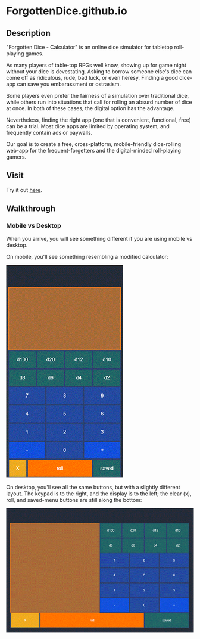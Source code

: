 # ForgottenDice.github.io

## Description
"Forgotten Dice - Calculator" is an online dice simulator for tabletop roll-playing games. 

As many players of table-top RPGs well know, showing up for game night without your dice is devestating. Asking to borrow someone else's dice can come off as ridiculous, rude, bad luck, or even heresy. Finding a good dice-app can save you embarassment or ostrasism. 

Some players even prefer the fairness of a simulation over traditional dice, while others run into situations that call for rolling an absurd number of dice at once. In both of these cases, the digital option has the advantage.

Nevertheless, finding the right app (one that is convenient, functional, free) can be a trial. Most dice apps are limited by operating system, and frequently contain ads or paywalls.

Our goal is to create a free, cross-platform, mobile-friendly dice-rolling web-app for the frequent-forgetters and the digital-minded roll-playing gamers.

## Visit
Try it out [here](ForgottenDice.github.io "Forgotten Dice - Calulator").

## Walkthrough
### Mobile vs Desktop
When you arrive, you will see something different if you are using mobile vs desktop.

On mobile, you'll see something resembling a modified calculator:

![alt text](https://github.com/ForgottenDice/ForgottenDice.github.io/blob/master/reference-images/screen1-mbl.gif)

On desktop, you'll see all the same buttons, but with a slightly different layout. The keypad is to the right, and the display is to the left; the clear (x), roll, and saved-menu buttons are still along the bottom:

![alt text](https://github.com/ForgottenDice/ForgottenDice.github.io/blob/master/reference-images/screen1-dsk.gif)
